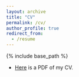 ```yaml
---
layout: archive
title: "CV"
permalink: /cv/
author_profile: true
redirect_from:
  - /resume
---
```


{% include base_path %}

* [Here](http://jiamingliu-jeremy.github.io/files/jiaming_liu.pdf) is a PDF of my CV.

